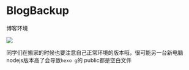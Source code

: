 BlogBackup
==========

博客环境

![](https://gitee.com/Jasper-zh/blogImage/raw/master/Others/hexo/deepin.png)

同学们在搬家的时候也要注意自己正常环境的版本哦，很可能另一台新电脑nodejs版本高了会导致`hexo g`的 public都是空白文件
